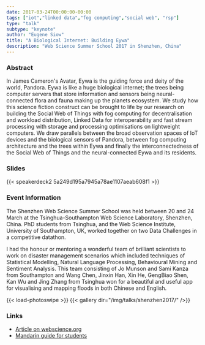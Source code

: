 ```yaml
---
date: 2017-03-24T00:00:00-00:00
tags: ["iot","linked data","fog computing","social web", "rsp"]
type: "talk"
subtype: "keynote"
author: "Eugene Siow"
title: "A Biological Internet: Building Eywa"
description: "Web Science Summer School 2017 in Shenzhen, China"
---
```


### Abstract

In James Cameron's Avatar, Eywa is the guiding force and deity of the world, Pandora. Eywa is like a huge biological internet; the trees being computer servers that store information and sensors being neural-connected flora and fauna making up the planets ecosystem. We study how this science fiction construct can be brought to life by our research on building the Social Web of Things with fog computing for decentralisation and workload distribution, Linked Data for interoperability and fast stream processing with storage and processing optimisations on lightweight computers. We draw parallels between the broad observation spaces of IoT devices and the biological sensors of Pandora, between fog computing architecture and the trees within Eywa and finally the interconnectedness of the Social Web of Things and the neural-connected Eywa and its residents.

### Slides

<div class="figure-frame">
{{< speakerdeck2 5a249d195a7945a78ae1107aeab608f1 >}}
</div>

### Event Information

The Shenzhen Web Science Summer School was held between 20 and 24 March at the Tsinghua-Southampton Web Science Laboratory, Shenzhen, China. PhD students from Tsinghua, and the Web Science Institute, University of Southampton, UK, worked together on two Data Challenges in a competitive datathon. 

I had the honour or mentoring a wonderful team of brilliant scientists to work on disaster management scenarios which included techniques of Statistical Modelling, Natural Language Processing, Behavioural Mining and Sentiment Analysis. This team consisting of Jo Munson and Sami Kanza from Southampton and Wang Chen, Jinxin Han, Xin He, GengBiao Shen, Kan Wu and Jing Zhang from Tsinghua won for a beautiful and useful app for visualising and mapping floods in both Chinese and English.

{{< load-photoswipe >}}
{{< gallery dir="/img/talks/shenzhen2017/" />}}

### Links

- [Article on webscience.org](http://www.webscience.org/2017/04/19/shenzhen-web-science-summer-school-2017/)
- [Mandarin guide for students](https://github.com/eugenesiow/shenzhen2017)
